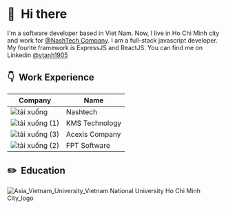 # 👋 &nbsp;Hi there
I'm a software developer based in Viet Nam. Now, I live in Ho Chi Minh city and work for [@NashTech Company](https://nashtechglobal.com/). I am a full-stack javascript developer. My fourite framework is ExpressJS and ReactJS. You can find me on Linkedin [@vtanh1905](https://www.linkedin.com/in/vtanh1905)

## 👇 &nbsp;Work Experience
Company                                                                                                                 | Name
------------- | -------------
![tải xuống](https://user-images.githubusercontent.com/49771724/187824613-65d734b8-530b-4b83-bf62-546cd436a2b7.png)     | Nashtech
![tải xuống (1)](https://user-images.githubusercontent.com/49771724/187824778-c40cbbd7-4e5d-4a54-ace5-b7835e36e8f9.png) | KMS Technology
![tải xuống (3)](https://user-images.githubusercontent.com/49771724/187825014-4247b01d-e104-42be-a1ac-2a38c207dcd4.png) | Acexis Company
![tải xuống (2)](https://user-images.githubusercontent.com/49771724/187824908-38f2c171-2f40-4969-be75-a63a95e1600d.png) | FPT Software

## ✏️ &nbsp;Education
![Asia_Vietnam_University_Vietnam National University Ho Chi Minh City_logo](https://user-images.githubusercontent.com/49771724/187825998-b427aad8-f194-4f43-bae0-08ac05452d9e.png)
